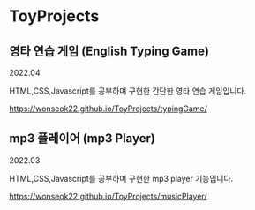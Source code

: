 # ToyProjects

## 영타 연습 게임 (English Typing Game)

2022.04

HTML,CSS,Javascript를 공부하며 구현한 간단한 영타 연습 게임입니다.

https://wonseok22.github.io/ToyProjects/typingGame/



## mp3 플레이어 (mp3 Player)

2022.03

HTML,CSS,Javascript를 공부하며 구현한 mp3 player 기능입니다. 

https://wonseok22.github.io/ToyProjects/musicPlayer/

